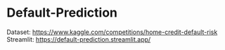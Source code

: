 # Default-Prediction
Dataset: https://www.kaggle.com/competitions/home-credit-default-risk
Streamlit: https://default-prediction.streamlit.app/
